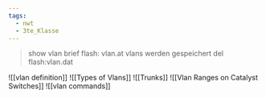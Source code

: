 ```yaml
---
tags:
  - nwt
  - 3te_Klasse
---
```

> show vlan brief
> flash: vlan.at vlans werden gespeichert 
> del flash:vlan.dat

![[vlan definition]]
![[Types of Vlans]]
![[Trunks]]
![[Vlan Ranges on Catalyst Switches]]
![[vlan commands]]